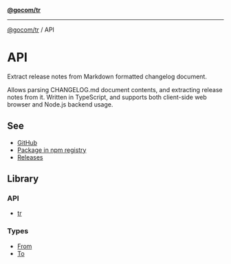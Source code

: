 [**@gocom/tr**](../README.md)

***

[@gocom/tr](../README.md) / API

# API

Extract release notes from Markdown formatted changelog document.

Allows parsing CHANGELOG.md document contents, and extracting release notes from it.
Written in TypeScript, and supports both client-side web browser and Node.js backend usage.

## See

 - [GitHub](https://github.com/gocom/tr)
 - [Package in npm registry](https://www.npmjs.com/package/@gocom/tr)
 - [Releases](https://github.com/gocom/tr/releases)

## Library

### API

- [tr](../API/API.tr.md)

### Types

- [From](../Types/API.From.md)
- [To](../Types/API.To.md)
